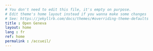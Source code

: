 ```yaml
---
# You don't need to edit this file, it's empty on purpose.
# Edit theme's home layout instead if you wanna make some changes
# See: https://jekyllrb.com/docs/themes/#overriding-theme-defaults
title : Open Geneva
layout: home
lang : fr
ref: home
permalink : /accueil/
---
```


<!--
# soutien de Pierre Maudet
#### Conseiller d'Etat, Département de la Sécurité et de l'Economie, Canton de Genève

<iframe width="400" height="225" src="https://www.youtube.com/embed/skUuy7sSZec" frameborder="0" gesture="media" allow="encrypted-media" allowfullscreen></iframe>

<br><br>
# annoncer un événement pour le Festival Open Geneva

Vous pouvez dès à présent annoncer un projet d'événement qui sera listé comme faisant
partie du festival d'innovation ouverte. Pendant la période de warm-up les idées de projets
sont aussi acceptées.

Nous vous encourageons à annoncer et partager vos idées et projets pour en faire profiter
d'autres organisations, institutions et citoyens qui souhaiteraient aider.

<br>
<p style="font-size: 22px"><strong>
<a href="https://goo.gl/forms/TjyL2rrH9OArOzio2">formulaire d'annonce d'événement</a>
</strong>
</p>
<br><br>
# video interview présentant Open Geneva

<iframe width="400" height="225" src="https://www.youtube.com/embed/hwsQyZ5uDKM" frameborder="0" allowfullscreen></iframe>
-->
